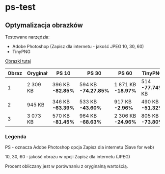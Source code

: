 # ps-test

## Optymalizacja obrazków
Testowane narzędzia:
* Adobe Photoshop (Zapisz dla internetu - jakość JPEG 10, 30, 60)
* TinyPNG

[Obrazki tutaj](https://github.com/pbasiak/ps-test/tree/master/images)

Obraz | Oryginał | PS 10 | PS 30 | PS 60 | TinyPNG
------------ | ------------- | ------------- | ------------- | ------------- | -------------
1 | 2 309 KB | 396 KB **-82.85%** | 594 KB **-74.27.85%** | 1 871 KB **-18.97%** | 514 **-77.74%** KB
2 | 945 KB | 346 KB **-63.39%** | 533 KB **-43.60%** | 917 KB **-2.96%** | 490 KB **-51.32%**
3 | 3 073 KB | 570 KB **-81.45%** | 964 KB **-68.63%** | 2 306 KB **-24.96%** | 805 KB **-73.80%**

### Legenda
PS - oznacza Adobe Photoshop opcja Zapisz dla internetu (Save for web)

10, 30, 60 - jakość obrazu w opcji Zapisz dla internetu (JPEG)

Procent obliczany jest w porównaniu z oryginalną wartością.
